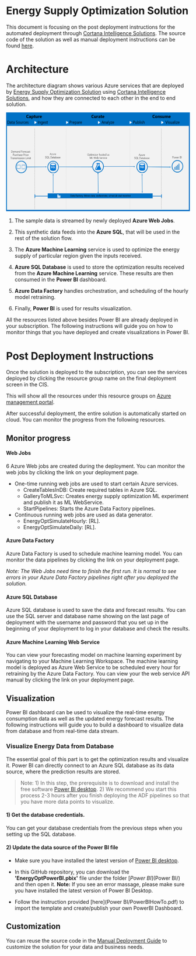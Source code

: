# Energy Supply Optimization Solution

This document is focusing on the post deployment instructions for the automated deployment through [Cortana Intelligence Solutions](https://gallery.cortanaintelligence.com/solutions). The source code of the solution as well as manual deployment instructions can be found [here](https://github.com/Azure/cortana-intelligence-energy-supply-optimization/tree/master/Manual%20Deployment%20Guide).

# Architecture
The architecture diagram shows various Azure services that are deployed by [Energy Supply Optimization Solution]() using [Cortana Intelligence Solutions](https://gallery.cortanaintelligence.com/solutions), and how they are connected to each other in the end to end solution.

![Solution Diagram](Figures/architecture.png)


1.	The sample data is streamed by newly deployed **Azure Web Jobs**.

2.	This synthetic data feeds into the **Azure SQL**, that will be used in the rest of the solution flow.

3.	The **Azure Machine Learning** service is used to optimize the energy supply of particular region given the inputs received.

4.	**Azure SQL Database** is used to store the optimization results received from the **Azure Machine Learning** service. These results are then consumed in the **Power BI** dashboard.

5. **Azure Data Factory** handles orchestration, and scheduling of the hourly model retraining.

6.	Finally, **Power BI** is used for results visualization.

All the resources listed above besides Power BI are already deployed in your subscription. The following instructions will guide you on how to monitor things that you have deployed and create visualizations in Power BI.

# Post Deployment Instructions
Once the solution is deployed to the subscription, you can see the services deployed by clicking the resource group name on the final deployment screen in the CIS.

This will show all the resources under this resource groups on [Azure management portal](https://portal.azure.com/).

After successful deployment, the entire solution is automatically started on cloud. You can monitor the progress from the following resources.

## **Monitor progress**

#### Web Jobs
6 Azure Web jobs are created during the deployment. You can monitor the web jobs by clicking the link on your deployment page.
* One-time running web jobs are used to start certain Azure services.
  * CreateTablesInDB: Create required tables in Azure SQL.
  * GalleryToMLSvc: Creates energy supply optimization ML experiment and publish it as ML WebService.
  * StartPipelines: Starts the Azure Data Factory pipelines.
* Continuous running web jobs are used as data generator.
  * EnergyOptSimulateHourly: [RL].
  * EnergyOptSimulateDaily: [RL].

#### Azure Data Factory

Azure Data Factory is used to schedule machine learning model. You can monitor the data pipelines by clicking the link on your deployment page.

*Note: The Web Jobs need time to finish the first run. It is normal to see errors in your Azure Data Factory pipelines right after you deployed the solution.*

#### Azure SQL Database

Azure SQL database is used to save the data and forecast results. You can use the SQL server and database name showing on the last page of deployment with the username and password that you set up in the beginning of your deployment to log in your database and check the results.

#### Azure Machine Learning Web Service

You can view your forecasting model on machine learning experiment by navigating to your Machine Learning Workspace. The machine learning model is deployed as Azure Web Service to be scheduled every hour for retraining by the Azure Data Factory. You can view your the web service API manual by clicking the link on your deployment page.

## **Visualization**
Power BI dashboard can be used to visualize the real-time energy consumption data as well as the updated energy forecast results. The following instructions will guide you to build a dashboard to visualize data from database and from real-time data stream.


### Visualize Energy Data from Database

The essential goal of this part is to get the optimization results and visualize it. Power BI can directly connect to an Azure SQL database as its data source, where the prediction results are stored.

> Note:  1) In this step, the prerequisite is to download and install the free software [Power BI desktop](https://powerbi.microsoft.com/desktop). 2) We recommend you start this process 2-3 hours after you finish deploying the ADF pipelines so that you have more data points to visualize.

#### 1) Get the database credentials.

  You can get your database credentials from the previous steps when you setting up the SQL database.

#### 2)	Update the data source of the Power BI file

  -  Make sure you have installed the latest version of [Power BI desktop](https://powerbi.microsoft.com/desktop).

  -	In this GitHub repository, you can download the **'EnergyOptPowerBI.pbix'** file under the folder [*Power BI*](Power BI/) and then open it. **Note:** If you see an error massage, please make sure you have installed the latest version of Power BI Desktop.

  -  Follow the instruction provided [here](Power BI/PowerBIHowTo.pdf) to import the template and create/publish your own PowerBI Dashboard. 


## **Customization**
You can reuse the source code in the [Manual Deployment Guide](https://github.com/Azure/cortana-intelligence-energy-supply-optimization/tree/master/Manual%20Deployment%20Guide) to customize the solution for your data and business needs.